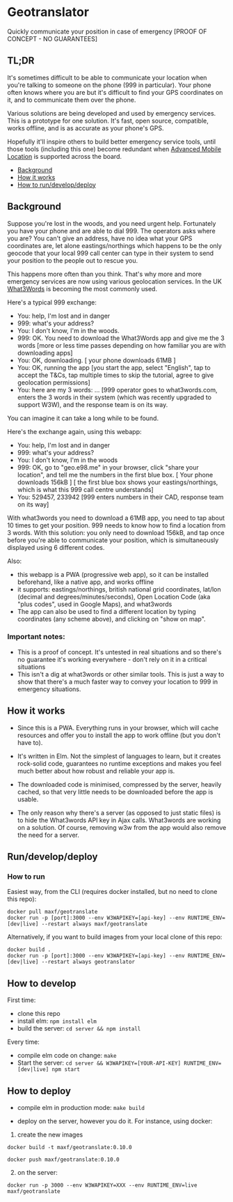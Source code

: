 # Geotranslator

Quickly communicate your position in case of emergency [PROOF OF CONCEPT - NO GUARANTEES]

## TL;DR

It's sometimes difficult to be able to communicate your location when you're talking to someone on the phone (999 in particular). Your phone often knows where you are but it's difficult to find your GPS coordinates on it, and to communicate them over the phone.

Various solutions are being developed and used by emergency services. This is a prototype for one solution. It's fast, open source, compatible, works offline, and is as accurate as your phone's GPS.

Hopefully it'll inspire others to build better emergency service tools, until those tools (including this one) become redundant when [Advanced Mobile Location](https://en.wikipedia.org/wiki/Advanced_Mobile_Location) is supported across the board.



- [Background](#background)
- [How it works](#how)
- [How to run/develop/deploy](#run)


## <a id="background"></a>Background

Suppose you're lost in the woods, and you need urgent help. Fortunately you have your phone and are able to dial 999. The operators asks where you are? You can't give an address, have no idea what your GPS coordinates are, let alone eastings/northings which happens to be the only geocode that your local 999 call center can type in their system to send your position to the people out to rescue you.

This happens more often than you think. That's why more and more emergency services are now using various geolocation services. In the UK [What3Words](https://what3words.com) is becoming the most commonly used.

Here's a typical 999 exchange:

- You: help, I'm lost and in danger
- 999: what's your address?
- You: I don't know, I'm in the woods.
- 999: OK. You need to download the What3Words app and give me the 3 words
[more or less time passes depending on how familiar you are with downloading apps]
- You: OK, downloading.
[ your phone downloads 61MB ]
- You: OK, running the app
[you start the app, select "English", tap to accept the T&Cs, tap multiple times to skip the tutorial, agree to give geolocation permissions]
- You: here are my 3 words: ...
[999 operator goes to what3words.com, enters the 3 words in their system (which was recently upgraded to support W3W), and the response team is on its way.

You can imagine it can take a long while to be found.

Here's the exchange again, using this webapp:

- You: help, I'm lost and in danger
- 999: what's your address?
- You: I don't know, I'm in the woods
- 999: OK, go to "geo.e98.me" in your browser, click "share your location", and tell me the numbers in the first blue box.
[ Your phone downloads 156kB ]
[ the first blue box shows your eastings/northings, which is what this 999 call centre understands]
- You: 529457, 233942
[999 enters numbers in their CAD, response team on its way]


With what3words you need to download a 61MB app, you need to tap about 10 times to get your position. 999 needs to know how to find a location from 3 words. With this solution: you only need to download 156kB, and tap once before you're able to communicate your position, which is simultaneously displayed using 6 different codes.


Also:
- this webapp is a PWA (progressive web app), so it can be installed beforehand, like a native app, and works offline
- it supports: eastings/northings, british national grid coordinates, lat/lon (decimal and degrees/minutes/seconds), Open Location Code (aka "plus codes", used in Google Maps), and what3words
- The app can also be used to find a different location by typing coordinates (any scheme above), and clicking on "show on map".

### Important notes:

- This is a proof of concept. It's untested in real situations and so there's no guarantee it's working everywhere - don't rely on it in a critical situations
- This isn't a dig at what3words or other similar tools. This is just a way to show that there's a much faster way to convey your location to 999 in emergency situations.

## <a id="how"></a>How it works

- Since this is a PWA. Everything runs in your browser, which will cache resources and offer you to install the app to work offline (but you don't have to).

- It's written in Elm. Not the simplest of languages to learn, but it creates rock-solid code, guarantees no runtime exceptions and makes you feel much better about how robust and reliable your app is.

- The downloaded code is minimised, compressed by the server, heavily cached, so that very little needs to be downloaded before the app is usable.

- The only reason why there's a server (as opposed to just static files) is to hide the What3words API key in Ajax calls. What3words are working on a solution. Of course, removing w3w from the app would also remove the need for a server.

## <a id="run"></a>Run/develop/deploy

### How to run

Easiest way, from the CLI (requires docker installed, but no need to clone this repo):

    docker pull maxf/geotranslate
    docker run -p [port]:3000 --env W3WAPIKEY=[api-key] --env RUNTIME_ENV=[dev|live] --restart always maxf/geotranslate


Alternatively, if you want to build images from your local clone of this repo:

    docker build .
    docker run -p [port]:3000 --env W3WAPIKEY=[api-key] --env RUNTIME_ENV=[dev|live] --restart always geotranslator



## How to develop

First time:

- clone this repo
- install elm: `npm install elm`
- build the server: `cd server && npm install`


Every time:

- compile elm code on change: `make`
- Start the server: `cd server && W3WAPIKEY=[YOUR-API-KEY] RUNTIME_ENV=[dev|live] npm start`

## How to deploy

- compile elm in production mode: `make build`


- deploy on the server, however you do it. For instance, using docker:

1. create the new images

`docker build -t maxf/geotranslate:0.10.0`

`docker push maxf/geotranslate:0.10.0`

2. on the server:

`docker run -p 3000 --env W3WAPIKEY=XXX --env RUNTIME_ENV=live maxf/geotranslate`
